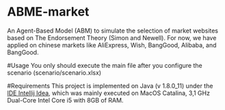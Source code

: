 # ABME-market

An Agent-Based Model (ABM) to simulate the selection of market websites based on The Endorsement Theory (Simon and Newell). For now, we have applied on chinese markets like AliExpress, Wish, BangGood, Alibaba, and BangGood.	   



#Usage
You only should execute the main file after you configure the scenario (scenario/scenario.xlsx)


#Requirements 
This project is implemented on Java (v 1.8.0_11) under the [IDE Intellij Idea](https://www.jetbrains.com/), which was mainly executed on MacOS Catalina, 3,1 GHz Dual-Core Intel Core i5 with 8GB of RAM.   
